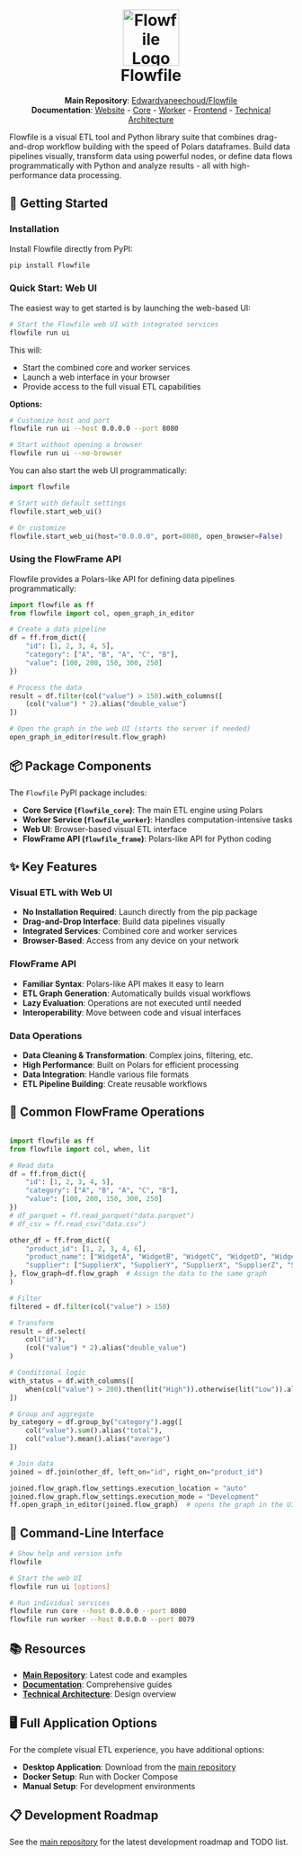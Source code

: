 <h1 align="center">
  <img src="https://raw.githubusercontent.com/Edwardvaneechoud/Flowfile/main/.github/images/logo.png" alt="Flowfile Logo" width="100">
  <br>
  Flowfile
</h1>

<p align="center">
  <b>Main Repository</b>: <a href="https://github.com/Edwardvaneechoud/Flowfile">Edwardvaneechoud/Flowfile</a><br>
  <b>Documentation</b>: 
  <a href="https://edwardvaneechoud.github.io/Flowfile/">Website</a> - 
  <a href="https://github.com/Edwardvaneechoud/Flowfile/blob/main/flowfile_core/README.md">Core</a> - 
  <a href="https://github.com/Edwardvaneechoud/Flowfile/blob/main/flowfile_worker/README.md">Worker</a> - 
  <a href="https://github.com/Edwardvaneechoud/Flowfile/blob/main/flowfile_frontend/README.md">Frontend</a> - 
  <a href="https://dev.to/edwardvaneechoud/building-flowfile-architecting-a-visual-etl-tool-with-polars-576c">Technical Architecture</a>
</p>

<p>
Flowfile is a visual ETL tool and Python library suite that combines drag-and-drop workflow building with the speed of Polars dataframes. Build data pipelines visually, transform data using powerful nodes, or define data flows programmatically with Python and analyze results - all with high-performance data processing.
</p>

## 🚀 Getting Started

### Installation

Install Flowfile directly from PyPI:

```bash
pip install Flowfile
```

### Quick Start: Web UI

The easiest way to get started is by launching the web-based UI:

```bash
# Start the Flowfile web UI with integrated services
flowfile run ui
```

This will:
- Start the combined core and worker services
- Launch a web interface in your browser
- Provide access to the full visual ETL capabilities

**Options:**
```bash
# Customize host and port
flowfile run ui --host 0.0.0.0 --port 8080

# Start without opening a browser
flowfile run ui --no-browser
```

You can also start the web UI programmatically:

```python
import flowfile

# Start with default settings
flowfile.start_web_ui()

# Or customize
flowfile.start_web_ui(host="0.0.0.0", port=8080, open_browser=False)
```

### Using the FlowFrame API

Flowfile provides a Polars-like API for defining data pipelines programmatically:

```python
import flowfile as ff
from flowfile import col, open_graph_in_editor

# Create a data pipeline
df = ff.from_dict({
    "id": [1, 2, 3, 4, 5],
    "category": ["A", "B", "A", "C", "B"],
    "value": [100, 200, 150, 300, 250]
})

# Process the data
result = df.filter(col("value") > 150).with_columns([
    (col("value") * 2).alias("double_value")
])

# Open the graph in the web UI (starts the server if needed)
open_graph_in_editor(result.flow_graph)
```

## 📦 Package Components

The `Flowfile` PyPI package includes:

- **Core Service (`flowfile_core`)**: The main ETL engine using Polars
- **Worker Service (`flowfile_worker`)**: Handles computation-intensive tasks
- **Web UI**: Browser-based visual ETL interface
- **FlowFrame API (`flowfile_frame`)**: Polars-like API for Python coding

## ✨ Key Features

### Visual ETL with Web UI

- **No Installation Required**: Launch directly from the pip package
- **Drag-and-Drop Interface**: Build data pipelines visually
- **Integrated Services**: Combined core and worker services
- **Browser-Based**: Access from any device on your network

### FlowFrame API

- **Familiar Syntax**: Polars-like API makes it easy to learn
- **ETL Graph Generation**: Automatically builds visual workflows
- **Lazy Evaluation**: Operations are not executed until needed
- **Interoperability**: Move between code and visual interfaces

### Data Operations

- **Data Cleaning & Transformation**: Complex joins, filtering, etc.
- **High Performance**: Built on Polars for efficient processing
- **Data Integration**: Handle various file formats
- **ETL Pipeline Building**: Create reusable workflows

## 🔄 Common FlowFrame Operations

```python

import flowfile as ff
from flowfile import col, when, lit

# Read data
df = ff.from_dict({
    "id": [1, 2, 3, 4, 5],
    "category": ["A", "B", "A", "C", "B"],
    "value": [100, 200, 150, 300, 250]
})
# df_parquet = ff.read_parquet("data.parquet")
# df_csv = ff.read_csv("data.csv")

other_df = ff.from_dict({
    "product_id": [1, 2, 3, 4, 6],
    "product_name": ["WidgetA", "WidgetB", "WidgetC", "WidgetD", "WidgetE"],
    "supplier": ["SupplierX", "SupplierY", "SupplierX", "SupplierZ", "SupplierY"]
}, flow_graph=df.flow_graph  # Assign the data to the same graph
)

# Filter
filtered = df.filter(col("value") > 150)

# Transform
result = df.select(
    col("id"),
    (col("value") * 2).alias("double_value")
)

# Conditional logic
with_status = df.with_columns([
    when(col("value") > 200).then(lit("High")).otherwise(lit("Low")).alias("status")
])

# Group and aggregate
by_category = df.group_by("category").agg([
    col("value").sum().alias("total"),
    col("value").mean().alias("average")
])

# Join data
joined = df.join(other_df, left_on="id", right_on="product_id")

joined.flow_graph.flow_settings.execution_location = "auto"
joined.flow_graph.flow_settings.execution_mode = "Development"
ff.open_graph_in_editor(joined.flow_graph)  # opens the graph in the UI!

```

## 🧰 Command-Line Interface

```bash
# Show help and version info
flowfile

# Start the web UI
flowfile run ui [options]

# Run individual services
flowfile run core --host 0.0.0.0 --port 8080
flowfile run worker --host 0.0.0.0 --port 8079
```

## 📚 Resources

- **[Main Repository](https://github.com/Edwardvaneechoud/Flowfile)**: Latest code and examples
- **[Documentation](https://edwardvaneechoud.github.io/Flowfile/)**: Comprehensive guides
- **[Technical Architecture](https://dev.to/edwardvaneechoud/building-flowfile-architecting-a-visual-etl-tool-with-polars-576c)**: Design overview

## 🖥️ Full Application Options

For the complete visual ETL experience, you have additional options:

- **Desktop Application**: Download from the [main repository](https://github.com/Edwardvaneechoud/Flowfile#-getting-started)
- **Docker Setup**: Run with Docker Compose
- **Manual Setup**: For development environments

## 📋 Development Roadmap

See the [main repository](https://github.com/Edwardvaneechoud/Flowfile#-todo) for the latest development roadmap and TODO list.